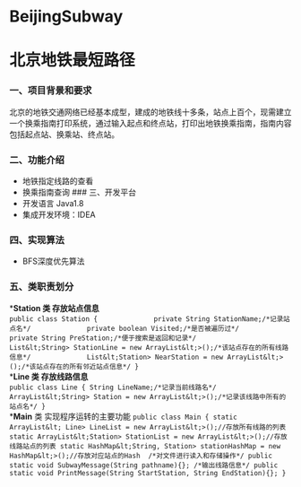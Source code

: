 # BeijingSubway
# 北京地铁最短路径 
  ### 一、项目背景和要求       
  北京的地铁交通网络已经基本成型，建成的地铁线十多条，站点上百个，现需建立一个换乘指南打印系统，通过输入起点和终点站，打印出地铁换乘指南，指南内容包括起点站、换乘站、终点站。 
  ### 二、功能介绍       
  * 地铁指定线路的查看       
  * 换乘指南查询 ### 三、开发平台       
  * 开发语言 Java1.8       
  * 集成开发环境：IDEA 
  ### 四、实现算法       
  * BFS深度优先算法 
  ### 五、类职责划分       
  ***Station 类 存放站点信息**       
  `public class Station {             
  private String StationName;/*记录站点名*/             
  private boolean Visited;/*是否被遍历过*/             
  private String PreStation;/*便于搜索是返回和记录*/             
  List&lt;String> StationLine = new ArrayList&lt;>();/*该站点存在的所有线路信息*/             
  List&lt;Station> NearStation = new ArrayList&lt;>();/*该站点存在的所有邻近站点信息*/
  }`        
  ***Line 类 存放线路信息**       
  `public class Line {
  String LineName;/*记录当前线路名*/
  ArrayList&lt;String> Station = new ArrayList&lt;>();/*记录该线路中所有的站点名*/
  }`        
  ***Main** 类 实现程序运转的主要功能
  `public class Main {
  static ArrayList&lt;
  Line> LineList = new ArrayList&lt;>();//存放所有线路的列表
  static ArrayList&lt;Station> StationList = new ArrayList&lt;>();//存放线路站点的列表
  static HashMap&lt;String, Station> stationHashMap = new HashMap&lt;>();//存放对应站点的Hash 
  /*对文件进行读入和存储操作*/
  public static void SubwayMessage(String pathname){};
  /*输出线路信息*/
  public static void PrintMessage(String StartStation, String EndStation){};
  }`
